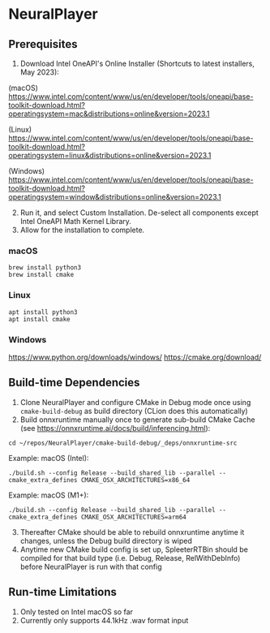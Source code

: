 # NeuralPlayer

## Prerequisites
1. Download Intel OneAPI's Online Installer (Shortcuts to latest installers, May 2023):
 
(macOS) https://www.intel.com/content/www/us/en/developer/tools/oneapi/base-toolkit-download.html?operatingsystem=mac&distributions=online&version=2023.1

(Linux) https://www.intel.com/content/www/us/en/developer/tools/oneapi/base-toolkit-download.html?operatingsystem=linux&distributions=online&version=2023.1

(Windows) https://www.intel.com/content/www/us/en/developer/tools/oneapi/base-toolkit-download.html?operatingsystem=window&distributions=online&version=2023.1

2. Run it, and select Custom Installation. De-select all components except Intel OneAPI Math Kernel Library.
3. Allow for the installation to complete.

### macOS
```
brew install python3
brew install cmake
```

### Linux
```
apt install python3
apt install cmake
```
### Windows
https://www.python.org/downloads/windows/
https://cmake.org/download/

## Build-time Dependencies 
1. Clone NeuralPlayer and configure CMake in Debug mode once using ```cmake-build-debug``` as build directory (CLion does this automatically)
2. Build onnxruntime manually once to generate sub-build CMake Cache (see https://onnxruntime.ai/docs/build/inferencing.html):

``` cd ~/repos/NeuralPlayer/cmake-build-debug/_deps/onnxruntime-src ```

Example: macOS (Intel): 

``` ./build.sh --config Release --build_shared_lib --parallel --cmake_extra_defines CMAKE_OSX_ARCHITECTURES=x86_64 ```

Example: macOS (M1+): 

``` ./build.sh --config Release --build_shared_lib --parallel --cmake_extra_defines CMAKE_OSX_ARCHITECTURES=arm64 ```

3. Thereafter CMake should be able to rebuild onnxruntime anytime it changes, unless the Debug build directory is wiped
4. Anytime new CMake build config is set up, SpleeterRTBin should be compiled for that build type (i.e. Debug, Release, RelWithDebInfo) before NeuralPlayer is run with that config

## Run-time Limitations
1. Only tested on Intel macOS so far
2. Currently only supports 44.1kHz .wav format input
